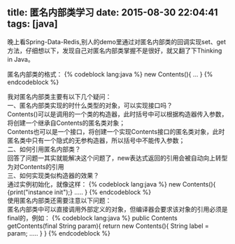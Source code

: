 title: 匿名内部类学习
date: 2015-08-30 22:04:41
tags: [java]
---
晚上看Spring-Data-Redis,别人的demo里通过对匿名内部类的回调实现set、get方法，仔细想以下，发现自己对匿名内部类掌握不是很好，就又翻了下Thinking in Java。

匿名内部类的格式：
{% codeblock lang:java %}
new Contents(){
	...
}
{% endcodeblock %}

我对匿名内部类主要有以下几个疑问：<br>
一、匿名内部类实现的时什么类型的对象，可以实现接口吗？<br>
Contents()可以是调用的一个类的构造器，此时括号中可以根据构造器传入参数，将创建一个继承自Contents的匿名类对象；<br>
Contents也可以是一个接口，将创建一个实现Contents接口的匿名类对象，此时匿名类中只有一个隐式的无参构造器，所以括号中不能传入参数；<br>
二、如何引用匿名内部类？<br>
回答了问题一其实就能解决这个问题了，new表达式返回的引用会被自动向上转型为对Contents的引用<br>
三、如何实现类似构造器的效果？<br>
通过实例初始化，就像这样：
{% codeblock lang:java %}
new Contents(){
	{print("instance init");}
	.....
}
{% endcodeblock %}
<br>
使用匿名内部类还需要注意以下问题：<br>
匿名内部类中可以直接调用外部定义的对象，但编译器会要求该对象的引用必须是final的，例如：
{% codeblock lang:java %}
public Contents getContents(final String param){
	return new Contents(){
		String label = param;
		.....
	}
}
{% endcodeblock %}